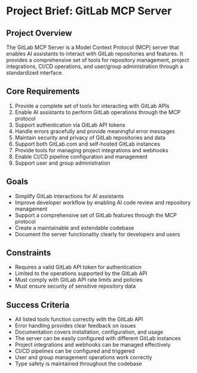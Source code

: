 # Project Brief: GitLab MCP Server

## Project Overview
The GitLab MCP Server is a Model Context Protocol (MCP) server that enables AI assistants to interact with GitLab repositories and features. It provides a comprehensive set of tools for repository management, project integrations, CI/CD operations, and user/group administration through a standardized interface.

## Core Requirements
1. Provide a complete set of tools for interacting with GitLab APIs
2. Enable AI assistants to perform GitLab operations through the MCP protocol
3. Support authentication via GitLab API tokens
4. Handle errors gracefully and provide meaningful error messages
5. Maintain security and privacy of GitLab repositories and data
6. Support both GitLab.com and self-hosted GitLab instances
7. Provide tools for managing project integrations and webhooks
8. Enable CI/CD pipeline configuration and management
9. Support user and group administration

## Goals
- Simplify GitLab interactions for AI assistants
- Improve developer workflow by enabling AI code review and repository management
- Support a comprehensive set of GitLab features through the MCP protocol
- Create a maintainable and extendable codebase
- Document the server functionality clearly for developers and users

## Constraints
- Requires a valid GitLab API token for authentication
- Limited to the operations supported by the GitLab API
- Must comply with GitLab API rate limits and policies
- Must ensure security of sensitive repository data

## Success Criteria
- All listed tools function correctly with the GitLab API
- Error handling provides clear feedback on issues
- Documentation covers installation, configuration, and usage
- The server can be easily configured with different GitLab instances
- Project integrations and webhooks can be managed effectively
- CI/CD pipelines can be configured and triggered
- User and group management operations work correctly
- Type safety is maintained throughout the codebase
